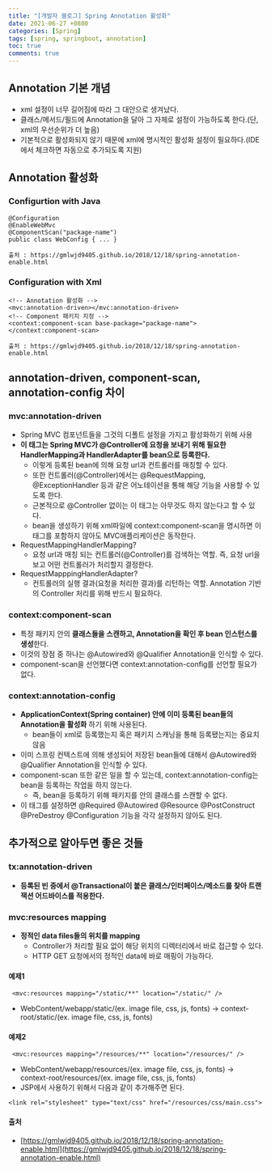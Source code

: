 ```yaml
---
title: "[개발자 블로그] Spring Annotation 활성화"
date: 2021-06-27 +0800
categories: [Spring]
tags: [spring, springboot, annotation]
toc: true
comments: true
---
```


## Annotation 기본 개념
- xml 설정이 너무 길어짐에 따라 그 대안으로 생겨났다.
- 클래스/메서드/필드에 Annotation을 달아 그 자체로 설정이 가능하도록 한다.(단, xml의 우선순위가 더 높음)
- 기본적으로 활성화되지 않기 때문에 xml에 명시적인 활성화 설정이 필요하다.(IDE에서 체크하면 자동으로 추가되도록 지원)

## Annotation 활성화

### Configurtion with Java
~~~
@Configuration
@EnableWebMvc
@ComponentScan("package-name")
public class WebConfig { ... }

출처 : https://gmlwjd9405.github.io/2018/12/18/spring-annotation-enable.html
~~~

### Configuration with Xml
~~~
<!-- Annotation 활성화 -->
<mvc:annotation-driven></mvc:annotation-driven> 
<!-- Component 패키지 지정 -->
<context:component-scan base-package="package-name"></context:component-scan>

출처 : https://gmlwjd9405.github.io/2018/12/18/spring-annotation-enable.html
~~~

## annotation-driven, component-scan, annotation-config 차이

### mvc:annotation-driven
- Spring MVC 컴포넌트들을 그것의 디폴트 설정을 가지고 활성화하기 위해 사용
- <b>이 태그는 Spring MVC가 @Controller에 요청을 보내기 위해 필요한 HandlerMapping과 HandlerAdapter를 bean으로 등록한다.</b>
    - 이렇게 등록된 bean에 의해 요청 url과 컨트롤러를 매칭할 수 있다.
    - 또한 컨트롤러(@Controller)에서는 @RequestMapping, @ExceptionHandler 등과 같은 어노테이션을 통해 해당 기능을 사용할 수 있도록 한다.
    -  근본적으로 @Controller 없이는 이 태그는 아무것도 하지 않는다고 할 수 있다.
    - bean을 생성하기 위해 xml파일에 context:component-scan을 명시하면 이 태그를 포함하지 않아도 MVC애플리케이션은 동작한다.
- RequestMappingHandlerMapping?
    - 요청 url과 매칭 되는 컨트롤러(@Controller)를 검색하는 역할. 즉, 요청 url을 보고 어떤 컨트롤러가 처리할지 결정한다.
- RequestMapppingHandlerAdapter?
    - 컨트롤러의 실행 결과(요청을 처리한 결과)를 리턴하는 역할. Annotation 기반의 Controller 처리를 위해 반드시 필요하다.

### context:component-scan
- 특정 패키지 안의 <b>클래스들을 스캔하고, Annotation을 확인 후 bean 인스턴스를 생성</b>한다.
- 이것의 장점 중 하나는 @Autowired와 @Qualifier Annotation을 인식할 수 있다.
- component-scan을 선언했다면 context:annotation-config를 선언할 필요가 없다.

### context:annotation-config
- <b>ApplicationContext(Spring container) 안에 이미 등록된 bean들의 Annotation을 활성화</b> 하기 위해 사용된다.
    - bean들이 xml로 등록했는지 혹은 패키지 스캐닝을 통해 등록됐는지는 중요치 않음
- 이미 스프링 컨텍스트에 의해 생성되어 저장된 bean들에 대해서 @Autowired와 @Qualifier Annotation을 인식할 수 있다.
- component-scan 또한 같은 일을 할 수 있는데, context:annotation-config는 bean을 등록하는 작업을 하지 않는다.
    - 즉, bean을 등록하기 위해 패키지를 안의 클래스를 스캔할 수 없다.
- 이 태그를 설정하면 @Required @Autowired @Resource @PostConstruct @PreDestroy @Configuration 기능을 각각 설정하지 않아도 된다.

## 추가적으로 알아두면 좋은 것들
### tx:annotation-driven
- <b>등록된 빈 중에서 @Transactional이 붙은 클래스/인터페이스/메소드를 찾아 트랜잭션 어드바이스를 적용한다.</b>

### mvc:resources mapping
- <b>정적인 data files들의 위치를 mapping</b>
    - Controller가 처리할 필요 없이 해당 위치의 디렉터리에서 바로 접근할 수 있다.
    - HTTP GET 요청에서의 정적인 data에 바로 매핑이 가능하다.

#### 예제1
~~~
 <mvc:resources mapping="/static/**" location="/static/" />
~~~
- WebContent/webapp/static/(ex. image file, css, js, fonts) -> context-root/static/(ex. image file, css, js, fonts)

#### 예제2
~~~
 <mvc:resources mapping="/resources/**" location="/resources/" />
~~~
- WebContent/webapp/resources/(ex. image file, css, js, fonts) -> context-root/resources/(ex. image file, css, js, fonts)
- JSP에서 사용하기 위해서 다음과 같이 추가해주면 된다.

~~~
<link rel="stylesheet" type="text/css" href="/resources/css/main.css"> 
~~~

#### 출처
- [https://gmlwjd9405.github.io/2018/12/18/spring-annotation-enable.html](https://gmlwjd9405.github.io/2018/12/18/spring-annotation-enable.html)

